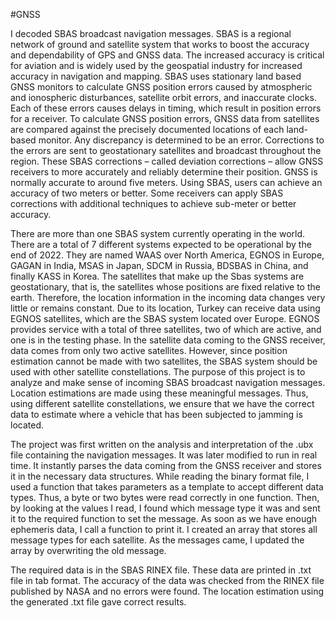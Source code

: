 #GNSS

I decoded SBAS broadcast navigation messages. SBAS is a regional 
network of ground and satellite system that works to boost the accuracy and dependability of GPS and GNSS 
data. The increased accuracy is critical for aviation and is widely used by the geospatial industry for increased 
accuracy in navigation and mapping. SBAS uses stationary land based GNSS monitors to calculate GNSS 
position errors caused by atmospheric and ionospheric disturbances, satellite orbit errors, and inaccurate clocks. 
Each of these errors causes delays in timing, which result in position errors for a receiver. To calculate GNSS 
position errors, GNSS data from satellites are compared against the precisely documented locations of each 
land-based monitor. Any discrepancy is determined to be an error. Corrections to the errors are sent to 
geostationary satellites and broadcast throughout the region. These SBAS corrections – called deviation 
corrections – allow GNSS receivers to more accurately and reliably determine their position. GNSS is normally 
accurate to around five meters. Using SBAS, users can achieve an accuracy of two meters or better. Some 
receivers can apply SBAS corrections with additional techniques to achieve sub-meter or better accuracy.

There are more than one SBAS system currently operating in the world. There are a total of 7 different 
systems expected to be operational by the end of 2022. They are named WAAS over North America, EGNOS in 
Europe, GAGAN in India, MSAS in Japan, SDCM in Russia, BDSBAS in China, and finally KASS in Korea. 
The satellites that make up the Sbas systems are geostationary, that is, the satellites whose positions are fixed 
relative to the earth. Therefore, the location information in the incoming data changes very little or remains 
constant. Due to its location, Turkey can receive data using EGNOS satellites, which are the SBAS system 
located over Europe. EGNOS provides service with a total of three satellites, two of which are active, and one is 
in the testing phase. In the satellite data coming to the GNSS receiver, data comes from only two active 
satellites. However, since position estimation cannot be made with two satellites, the SBAS system should be 
used with other satellite constellations. The purpose of this project is to analyze and make sense of incoming 
SBAS broadcast navigation messages. Location estimations are made using these meaningful messages. Thus, 
using different satellite constellations, we ensure that we have the correct data to estimate where a vehicle that 
has been subjected to jamming is located.

The project was first written on the analysis and interpretation of the .ubx file containing the navigation 
messages. It was later modified to run in real time. It instantly parses the data coming from the GNSS receiver 
and stores it in the necessary data structures. While reading the binary format file, I used a function that takes 
parameters as a template to accept different data types. Thus, a byte or two bytes were read correctly in one 
function. Then, by looking at the values I read, I found which message type it was and sent it to the required 
function to set the message. As soon as we have enough ephemeris data, I call a function to print it. I created an 
array that stores all message types for each satellite. As the messages came, I updated the array by overwriting 
the old message.

The required data is in the SBAS RINEX file. These data are printed in .txt file in tab format. The 
accuracy of the data was checked from the RINEX file published by NASA and no errors were found. The 
location estimation using the generated .txt file gave correct results.
